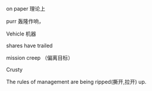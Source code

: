 on paper 理论上

purr 轰隆作响，

Vehicle 机器

shares have trailed 

mission creep （偏离目标）

Crusty 

The rules of management are being ripped(撕开,拉开) up.



